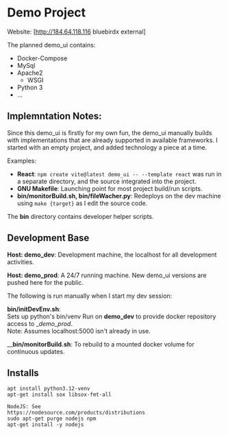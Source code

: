 # Demo Project

Website: [http://184.64.118.116 bluebirdx external]

The planned demo_ui contains:

* Docker-Compose
* MySql
* Apache2
    * WSGI
* Python 3
* ...

## Implemntation Notes:

Since this demo_ui is firstly for my own fun, the demo_ui manually builds with implementations that are already supported in
available frameworks. I started with an empty project, and added technology a piece at a time.

Examples:

* __React__: `npm create vite@latest demo_ui -- --template react` was run in a separate directory, and the source
  integrated into the project.
* __GNU Makefile__: Launching point for most project build/run scripts.
* __bin/monitorBuild.sh, bin/fileWacher.py__: Redeploys on the dev machine using `make {target}` as I edit the source
  code.

The __bin__ directory contains developer helper scripts.

## Development Base

__Host: demo_dev__: Development machine, the localhost for all development activities.

__Host: demo_prod__: A 24/7 running machine. New demo_ui versions are pushed here for the public.

The following is run manually when I start my dev session:

__bin/initDevEnv.sh__: \
Sets up python's bin/venv Run on __demo_dev__ to provide docker repository access to __demo_prod_. \
Note: Assumes localhost:5000 isn't already in use.

____bin/monitorBuild.sh__: To rebuild to a mounted docker volume for continuous updates.

## Installs

```shell
apt install python3.12-venv
apt-get install sox libsox-fmt-all

NodeJS: See
https://nodesource.com/products/distributions
sudo apt-get purge nodejs npm
apt-get install -y nodejs

```
